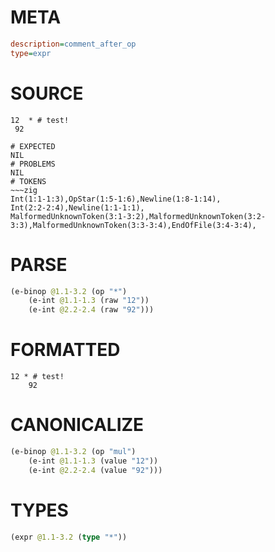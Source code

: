 # META
~~~ini
description=comment_after_op
type=expr
~~~
# SOURCE
~~~roc
12  * # test!
 92
~~~
~~~
# EXPECTED
NIL
# PROBLEMS
NIL
# TOKENS
~~~zig
Int(1:1-1:3),OpStar(1:5-1:6),Newline(1:8-1:14),
Int(2:2-2:4),Newline(1:1-1:1),
MalformedUnknownToken(3:1-3:2),MalformedUnknownToken(3:2-3:3),MalformedUnknownToken(3:3-3:4),EndOfFile(3:4-3:4),
~~~
# PARSE
~~~clojure
(e-binop @1.1-3.2 (op "*")
	(e-int @1.1-1.3 (raw "12"))
	(e-int @2.2-2.4 (raw "92")))
~~~
# FORMATTED
~~~roc
12 * # test!
	92
~~~
# CANONICALIZE
~~~clojure
(e-binop @1.1-3.2 (op "mul")
	(e-int @1.1-1.3 (value "12"))
	(e-int @2.2-2.4 (value "92")))
~~~
# TYPES
~~~clojure
(expr @1.1-3.2 (type "*"))
~~~
